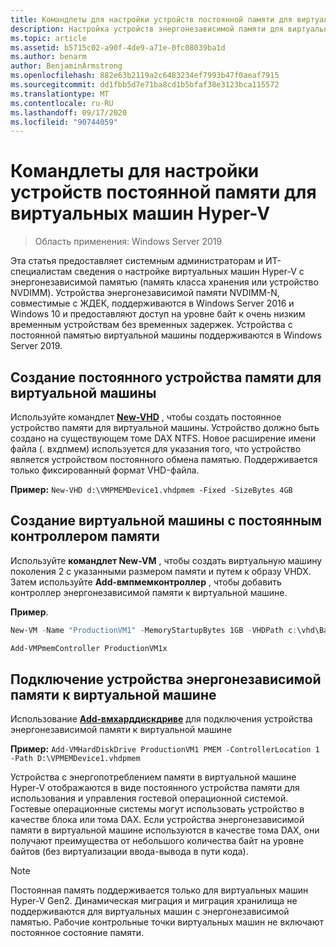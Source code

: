 ```yaml
---
title: Командлеты для настройки устройств постоянной памяти для виртуальных машин Hyper-V
description: Настройка устройств энергонезависимой памяти для виртуальных машин Hyper-V
ms.topic: article
ms.assetid: b5715c02-a90f-4de9-a71e-0fc08039ba1d
ms.author: benarm
author: BenjaminArmstrong
ms.openlocfilehash: 882e63b2119a2c6483234ef7993b47f0aeaf7915
ms.sourcegitcommit: dd1fbb5d7e71ba8cd1b5bfaf38e3123bca115572
ms.translationtype: MT
ms.contentlocale: ru-RU
ms.lasthandoff: 09/17/2020
ms.locfileid: "90744059"
---
```

# <a name="cmdlets-for-configuring-persistent-memory-devices-for-hyper-v-vms"></a>Командлеты для настройки устройств постоянной памяти для виртуальных машин Hyper-V

>Область применения: Windows Server 2019

Эта статья предоставляет системным администраторам и ИТ-специалистам сведения о настройке виртуальных машин Hyper-V с энергонезависимой памятью (память класса хранения или устройство NVDIMM). Устройства энергонезависимой памяти NVDIMM-N, совместимые с ЖДЕК, поддерживаются в Windows Server 2016 и Windows 10 и предоставляют доступ на уровне байт к очень низким временным устройствам без временных задержек. Устройства с постоянной памятью виртуальной машины поддерживаются в Windows Server 2019.

## <a name="create-a-persistent-memory-device-for-a-vm"></a>Создание постоянного устройства памяти для виртуальной машины

Используйте командлет **[New-VHD](/powershell/module/hyper-v/new-vhd?view=win10-ps)** , чтобы создать постоянное устройство памяти для виртуальной машины. Устройство должно быть создано на существующем томе DAX NTFS.  Новое расширение имени файла (. вхдпмем) используется для указания того, что устройство является устройством постоянного обмена памятью. Поддерживается только фиксированный формат VHD-файла.

**Пример:** `New-VHD d:\VMPMEMDevice1.vhdpmem -Fixed -SizeBytes 4GB`

## <a name="create-a-vm-with-a-persistent-memory-controller"></a>Создание виртуальной машины с постоянным контроллером памяти

Используйте **командлет New-VM** , чтобы создать виртуальную машину поколения 2 с указанными размером памяти и путем к образу VHDX. Затем используйте **Add-вмпмемконтроллер** , чтобы добавить контроллер энергонезависимой памяти к виртуальной машине.

**Пример**.

```powershell
New-VM -Name "ProductionVM1" -MemoryStartupBytes 1GB -VHDPath c:\vhd\BaseImage.vhdx

Add-VMPmemController ProductionVM1x
```

## <a name="attach-a-persistent-memory-device-to-a-vm"></a>Подключение устройства энергонезависимой памяти к виртуальной машине

Использование **[Add-вмхарддискдриве](/powershell/module/hyper-v/add-vmharddiskdrive?view=win10-ps)** для подключения устройства энергонезависимой памяти к виртуальной машине

**Пример:** `Add-VMHardDiskDrive ProductionVM1 PMEM -ControllerLocation 1 -Path D:\VPMEMDevice1.vhdpmem`

Устройства с энергопотреблением памяти в виртуальной машине Hyper-V отображаются в виде постоянного устройства памяти для использования и управления гостевой операционной системой. Гостевые операционные системы могут использовать устройство в качестве блока или тома DAX. Если устройства энергонезависимой памяти в виртуальной машине используются в качестве тома DAX, они получают преимущества от небольшого количества байт на уровне байтов (без виртуализации ввода-вывода в пути кода).

>[!NOTE]
>Постоянная память поддерживается только для виртуальных машин Hyper-V Gen2. Динамическая миграция и миграция хранилища не поддерживаются для виртуальных машин с энергонезависимой памятью. Рабочие контрольные точки виртуальных машин не включают постоянное состояние памяти.
